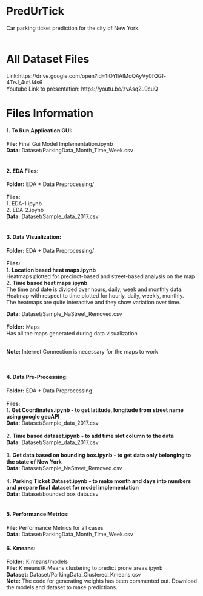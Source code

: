 # PredUrTick
Car parking ticket prediction for the city of New York.<br><br>
<h1>All Dataset Files </h1>
Link:https://drive.google.com/open?id=1iOYIlAlMoQAyVy0fQGf-4TeJ_4utU4s6 <br>
Youtube Link to presentation: https://youtu.be/zvAsq2L9cuQ

<h1>Files Information </h1>

<h4>1. To Run Application GUI:</h4>
<b>File:</b> Final Gui Model Implementation.ipynb<br>
<b>Data:</b> Dataset/ParkingData_Month_Time_Week.csv<br><br>

<h4>2. EDA Files:</h4>
<b>Folder:</b> EDA + Data Preprocessing/<br><br>
<b>Files:</b> <br>
      1. EDA-1.ipynb<br>
      2. EDA-2.ipynb<br>
      <b>Data:</b> Dataset/Sample_data_2017.csv<br><br>

<h4>3. Data Visualization:</h4>
<b>Folder:</b> EDA + Data Preprocessing/<br><br>
<b>Files:</b> <br>
      1. <b>Location based heat maps.ipynb</b><br>
         Heatmaps plotted for precinct-based and street-based analysis on the map<br>
      2. <b>Time based heat maps.ipynb</b><br>
         The time and date is divided over hours, daily, week and monthly data. <br>
         Heatmap with respect to time plotted for hourly, daily, weekly, monthly.<br>
         The heatmaps are quite interactive and they show variation over time. <br>
          
<b>Data:</b> Dataset/Sample_NaStreet_Removed.csv<br><br>
<b>Folder:</b> Maps<br>
Has all the maps generated during data visualization<br><br>
<p><b>Note:</b> Internet Connection is necessary for the maps to work</p><br>

<h4>4. Data Pre-Processing:</h4>
<b>Folder:</b> EDA + Data Preprocessing<br><br>
<b>Files:</b><br>
      1. <b>Get Coordinates.ipynb - to get latitude, longitude from street name using google geoAPI</b><br>
         <b>Data:</b> Dataset/Sample_data_2017.csv<br><br>
      2. <b>Time based dataset.ipynb - to add time slot column to the data</b><br>
         <b>Data:</b> Dataset/Sample_data_2017.csv<br><br>
      3. <b>Get data based on bounding box.ipynb - to get data only belonging to the state of New York</b><br>
         <b>Data:</b> Dataset/Sample_NaStreet_Removed.csv<br><br>
      4. <b>Parking Ticket Dataset.ipynb - to make month and days into numbers and prepare final dataset for model implementation</b><br>
         <b>Data:</b> Dataset/bounded box data.csv<br><br>
         
<h4>5. Performance Metrics:</h4>
<b>File:</b> Performance Metrics for all cases<br>
<b>Data:</b> Dataset/ParkingData_Month_Time_Week.csv<br>

<h4>6. Kmeans:</h4>
<b>Folder:</b> K means/models<br>
<b>File:</b> K means/K Means clustering to predict prone areas.ipynb<br>
<b>Dataset:</b> Dataset/ParkingData_Clustered_Kmeans.csv<br>
<b>Note:</b> The code for generating weights has been commented out. Download the models and dataset to make predictions.<br>

        









